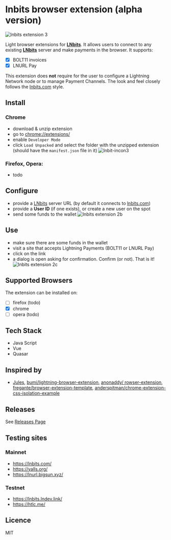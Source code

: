 # lnbits browser extension (alpha version)
![lnbits extension 3](https://user-images.githubusercontent.com/2951406/120298961-3485bd00-c2d3-11eb-941a-b6bee5e54e6f.png)

Light browser extensions for **[LNbits](https://lnbits.org/)**. It allows users to connect to any existing **[LNbits](https://lnbits.org/)** server and make payments in the browser. It supports:
  - [x] BOLT11 invoices
  - [x] LNURL Pay

This extension does **not** require for the user to configure a Lightning Network node or to manage Payment Channels. 
The look and feel closely follows the [lnbits.com](https://lnbits.com/) style.

## Install
### Chrome
  - download & unzip extension
  - go to [chrome://extensions/](chrome://extensions/)
  - enable `Developer Mode`
  - click `Load Unpacked` and select the folder with the unzipped extension (should have the `manifest.json` file in it)
![lnbit-incon3](https://user-images.githubusercontent.com/2951406/120470057-c7922600-c3ab-11eb-963c-e04985563471.png)

### Firefox, Opera: 
  - todo

## Configure
 - provide a [LNbits](https://lnbits.org/) server URL (by default it connects to [lnbits.com](https://lnbits.com/))
 - provide a **User ID** (if one exists), or create a new user on the spot
 - send some funds to the wallet
![lnbits extension 2b](https://user-images.githubusercontent.com/2951406/120313384-8d108680-c2e2-11eb-8cb9-d23abe4bc56c.png)

## Use
 - make sure there are some funds in the wallet
 - visit a site that accepts Lightning Payments (BOLT11 or LNURL Pay)
 - click on the link
 - a dialog is open asking for confirmation. Confirm (or not). That is it!
![lnbits extension 2c](https://user-images.githubusercontent.com/2951406/120315846-715aaf80-c2e5-11eb-9163-0a7bf3667556.png)

## Supported Browsers
The extension can be installed on:
 - [ ] firefox (todo)
 - [x] chrome
 - [ ] opera (todo)

## Tech Stack
 - Java Script
 - Vue
 - Quasar

## Inspired by
 - [Jules](https://github.com/joule-labs/joule-extension), [bumi/lightning-browser-extension](https://github.com/bumi/lightning-browser-extension), [anonaddy/
rowser-extension](https://github.com/anonaddy/browser-extension), [fregante/browser-extension-template](https://github.com/fregante/browser-extension-template), [anderspitman/chrome-extension-css-isolation-example](https://github.com/anderspitman/chrome-extension-css-isolation-example)

## Releases
See [Releases Page](https://github.com/bitcoincoretech/lnbits-link/releases)

## Testing sites
### Mainnet
 - https://lnbits.com/
 - https://yalls.org/ 
 - https://lnurl.bigsun.xyz/
### Testnet
 - https://lnbits.lndev.link/
 - https://htlc.me/


## Licence
MIT
